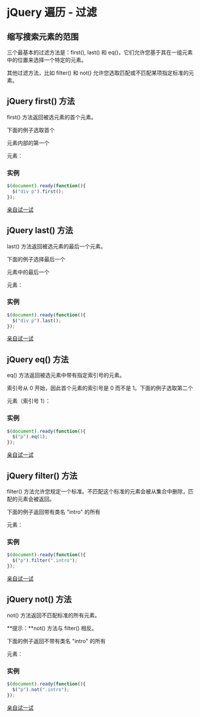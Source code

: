 # jQuery 遍历 - 过滤



## 缩写搜索元素的范围

三个最基本的过滤方法是：first(), last() 和 eq()，它们允许您基于其在一组元素中的位置来选择一个特定的元素。

其他过滤方法，比如 filter() 和 not() 允许您选取匹配或不匹配某项指定标准的元素。

## jQuery first() 方法

first() 方法返回被选元素的首个元素。

下面的例子选取首个 <div> 元素内部的第一个 <p> 元素：

### 实例

```js
$(document).ready(function(){
  $("div p").first();
});
```

[亲自试一试](https://www.w3school.com.cn/tiy/t.asp?f=jquery_first)

## jQuery last() 方法

last() 方法返回被选元素的最后一个元素。

下面的例子选择最后一个 <div> 元素中的最后一个 <p> 元素：

### 实例

```js
$(document).ready(function(){
  $("div p").last();
});
```

[亲自试一试](https://www.w3school.com.cn/tiy/t.asp?f=jquery_last)

## jQuery eq() 方法

eq() 方法返回被选元素中带有指定索引号的元素。

索引号从 0 开始，因此首个元素的索引号是 0 而不是 1。下面的例子选取第二个 <p> 元素（索引号 1）：

### 实例

```js
$(document).ready(function(){
  $("p").eq(1);
});
```

[亲自试一试](https://www.w3school.com.cn/tiy/t.asp?f=jquery_eq)

## jQuery filter() 方法

filter() 方法允许您规定一个标准。不匹配这个标准的元素会被从集合中删除，匹配的元素会被返回。

下面的例子返回带有类名 "intro" 的所有 <p> 元素：

### 实例

```js
$(document).ready(function(){
  $("p").filter(".intro");
});
```

[亲自试一试](https://www.w3school.com.cn/tiy/t.asp?f=jquery_filter)

## jQuery not() 方法

not() 方法返回不匹配标准的所有元素。

**提示：**not() 方法与 filter() 相反。

下面的例子返回不带有类名 "intro" 的所有 <p> 元素：

### 实例

```js
$(document).ready(function(){
  $("p").not(".intro");
});
```

[亲自试一试](https://www.w3school.com.cn/tiy/t.asp?f=jquery_not)